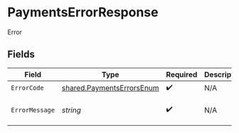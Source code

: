 # PaymentsErrorResponse

Error


## Fields

| Field                                                                         | Type                                                                          | Required                                                                      | Description                                                                   | Example                                                                       |
| ----------------------------------------------------------------------------- | ----------------------------------------------------------------------------- | ----------------------------------------------------------------------------- | ----------------------------------------------------------------------------- | ----------------------------------------------------------------------------- |
| `ErrorCode`                                                                   | [shared.PaymentsErrorsEnum](../../../pkg/models/shared/paymentserrorsenum.md) | :heavy_check_mark:                                                            | N/A                                                                           | VALIDATION                                                                    |
| `ErrorMessage`                                                                | *string*                                                                      | :heavy_check_mark:                                                            | N/A                                                                           | [VALIDATION] missing reference                                                |